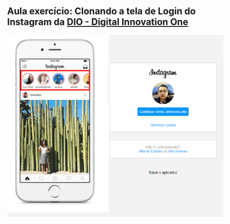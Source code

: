 ## Aula exercício: Clonando a tela de Login do Instagram da <a href="https://web.digitalinnovation.one/" >DIO - Digital Innovation One<a/>

![alt text](https://github.com/jlelis/instagram-clone/blob/master/img/tela-principal.PNG?raw=true)

